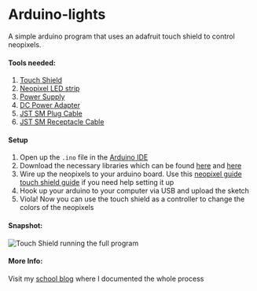 # Arduino-lights
A simple arduino program that uses an adafruit touch shield to control neopixels.

#### Tools needed:
1. [Touch Shield](https://www.adafruit.com/products/1651)
2. [Neopixel LED strip](https://www.adafruit.com/products/1461)
3. [Power Supply](https://www.adafruit.com/products/276)
4. [DC Power Adapter](https://www.adafruit.com/products/368)
5. [JST SM Plug Cable](https://www.adafruit.com/products/318)
6. [JST SM Receptacle Cable](https://www.adafruit.com/products/319)

#### Setup
1. Open up the `.ino` file  in the [Arduino IDE](https://www.arduino.cc/en/Main/Software)
2. Download the necessary libraries which can be found [here](https://learn.adafruit.com/adafruit-neopixel-uberguide?view=all#arduino-library) and [here](https://learn.adafruit.com/adafruit-2-8-tft-touch-shield-v2?view=all#adafruit-gfx-library)
3. Wire up the neopixels to your arduino board. Use this [neopixel guide](https://learn.adafruit.com/adafruit-neopixel-uberguide?view=all) [touch shield guide](https://learn.adafruit.com/adafruit-2-8-tft-touch-shield-v2?view=all#connecting) if you need help setting it up
4. Hook up your arduino to your computer via USB and upload the sketch
5. Viola! Now you can use the touch shield as a controller to change the colors of the neopixels

#### Snapshot:
![Touch Shield running the full program](https://cloud.githubusercontent.com/assets/6385403/9215351/3b0c6c08-4077-11e5-8bdd-f89f74d6a623.jpg)
#### More Info:
Visit my [school blog](http://www.the-bridge.cc/ct137s15/?p=2784) where I documented the whole process


